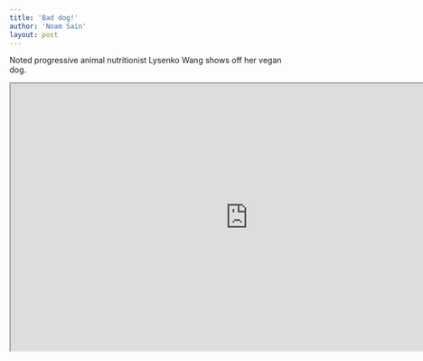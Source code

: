 ```yaml
---
title: 'Bad dog!'
author: 'Noam Sain'
layout: post
---
```


Noted progressive animal nutritionist Lysenko Wang shows off her vegan dog.

<iframe allowfullscreen="" height="473" src="https://www.youtube.com/embed/xGzeDurfuF8?feature=oembed" title="My dog is a vegetarian" width="840"></iframe>
